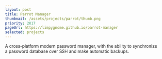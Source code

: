 ```yaml
---
layout: post
title: Parrot Manager
thumbnail: /assets/projects/parrot/thumb.png
priority: 2017
pageUrl: https://limpygnome.github.io/parrot-manager
selected: projects
---
```


A cross-platform modern password manager, with the ability to synchronize a password database over SSH
and make automatic backups.
